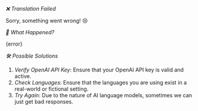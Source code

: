 *❌ Translation Failed*

Sorry, something went wrong! 😢

*🔎 What Happened?*

{error}

*🛠 Possible Solutions*

1. _Verify OpenAI API Key_: Ensure that your OpenAI API key is valid and active.
2. _Check Languages_: Ensure that the languages you are using exist in a real-world or fictional setting.
3. _Try Again_: Due to the nature of AI language models, sometimes we can just get bad responses.